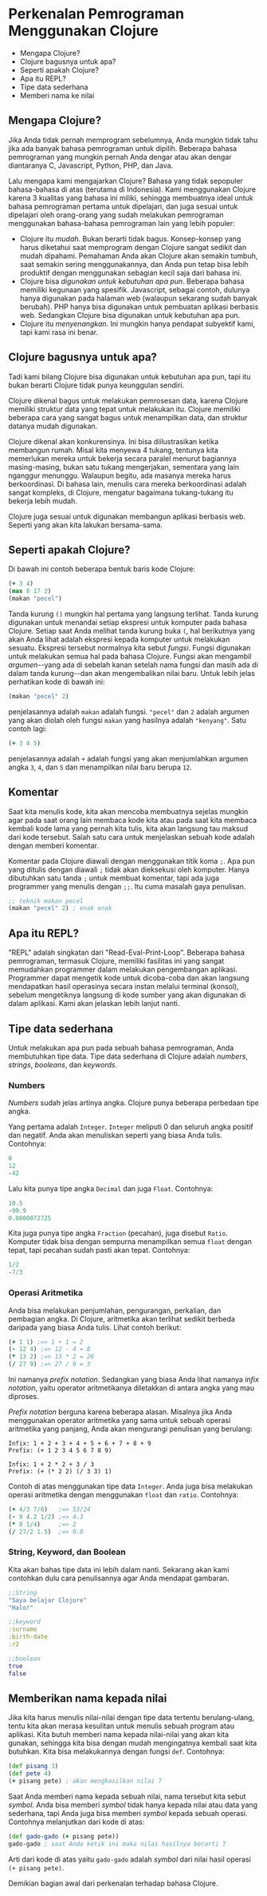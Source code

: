 Perkenalan Pemrograman Menggunakan Clojure
==========================================

* Mengapa Clojure?
* Clojure bagusnya untuk apa?
* Seperti apakah Clojure?
* Apa itu REPL?
* Tipe data sederhana
* Memberi nama ke nilai

## Mengapa Clojure?

Jika Anda tidak pernah memprogram sebelumnya, Anda mungkin tidak tahu jika ada banyak bahasa pemrograman untuk dipilih. Beberapa bahasa pemrograman yang mungkin pernah Anda dengar atau akan dengar diantaranya C, Javascript, Python, PHP, dan Java.

Lalu mengapa kami mengajarkan Clojure? Bahasa yang tidak sepopuler bahasa-bahasa di atas (terutama di Indonesia). Kami menggunakan Clojure karena 3 kualitas yang bahasa ini miliki, sehingga membuatnya ideal untuk bahasa pemrograman pertama untuk dipelajari, dan juga sesuai untuk dipelajari oleh orang-orang yang sudah melakukan pemrograman menggunakan bahasa-bahasa pemrograman lain yang lebih populer:

* Clojure itu _mudah_. Bukan berarti tidak bagus. Konsep-konsep yang harus diketahui saat memprogram dengan Clojure sangat sedikit dan mudah dipahami. Pemahaman Anda akan Clojure akan semakin tumbuh, saat semakin sering menggunakannya, dan Anda pun tetap bisa lebih produktif dengan menggunakan sebagian kecil saja dari bahasa ini.
* Clojure bisa _digunakan untuk kebutuhan apa pun_. Beberapa bahasa memiliki kegunaan yang spesifik. Javascript, sebagai contoh, dulunya hanya digunakan pada halaman web (walaupun sekarang sudah banyak berubah). PHP hanya bisa digunakan untuk pembuatan aplikasi berbasis web. Sedangkan Clojure bisa digunakan untuk kebutuhan apa pun.
* Clojure itu _menyenangkan_. Ini mungkin hanya pendapat subyektif kami, tapi kami rasa ini benar.

## Clojure bagusnya untuk apa?

Tadi kami bilang Clojure bisa digunakan untuk kebutuhan apa pun, tapi itu bukan berarti Clojure tidak punya keunggulan sendiri.

Clojure dikenal bagus untuk melakukan pemrosesan data, karena Clojure memiliki struktur data yang tepat untuk melakukan itu. Clojure memiliki beberapa cara yang sangat bagus untuk menampilkan data, dan struktur datanya mudah digunakan.

Clojure dikenal akan konkurensinya. Ini bisa diilustrasikan ketika membangun rumah. Misal kita menyewa 4 tukang, tentunya kita memerlukan mereka untuk bekerja secara paralel  menurut bagiannya masing-masing, bukan satu tukang mengerjakan, sementara yang lain nganggur menunggu. Walaupun begitu, ada masanya mereka harus berkoordinasi. Di bahasa lain, menulis cara mereka berkoordinasi adalah sangat kompleks, di Clojure, mengatur bagaimana tukang-tukang itu bekerja lebih mudah.

Clojure juga sesuai untuk digunakan membangun aplikasi berbasis web. Seperti yang akan kita lakukan bersama-sama.

## Seperti apakah Clojure?

Di bawah ini contoh beberapa bentuk baris kode Clojure:

```clojure
(+ 3 4)
(max 8 17 2)
(makan "pecel")
```

Tanda kurung `()` mungkin hal pertama yang langsung terlihat. Tanda kurung digunakan untuk menandai setiap ekspresi untuk komputer pada bahasa Clojure. Setiap saat Anda melihat tanda kurung buka `(`, hal berikutnya yang akan Anda lihat adalah ekspresi kepada komputer untuk melakukan sesuatu. Ekspresi tersebut normalnya kita sebut _fungsi_. Fungsi digunakan untuk melakukan semua hal pada bahasa Clojure. Fungsi akan mengambil _argumen_--yang ada di sebelah kanan setelah nama fungsi dan masih ada di dalam tanda kurung--dan akan mengembalikan nilai baru. Untuk lebih jelas perhatikan kode di bawah ini:

```clojure
(makan "pecel" 2)
```

penjelasannya adalah `makan` adalah fungsi. `"pecel"` dan `2` adalah argumen yang akan diolah oleh fungsi `makan` yang hasilnya adalah `"kenyang"`. Satu contoh lagi:

```clojure
(+ 3 4 5)
```

penjelasannya adalah `+` adalah fungsi yang akan menjumlahkan argumen angka `3`, `4`, dan `5` dan menampilkan nilai baru berupa `12`.

## Komentar

Saat kita menulis kode, kita akan mencoba membuatnya sejelas mungkin agar pada saat orang lain membaca kode kita atau pada saat kita membaca kembali kode lama yang pernah kita tulis, kita akan langsung tau maksud dari kode tersebut. Salah satu cara untuk menjelaskan sebuah kode adalah dengan memberi komentar.

Komentar pada Clojure diawali dengan menggunakan titik koma `;`. Apa pun yang ditulis dengan diawali `;` tidak akan dieksekusi oleh komputer. Hanya dibutuhkan satu tanda `;` untuk membuat komentar, tapi ada juga programmer yang menulis dengan `;;`. Itu cuma masalah gaya penulisan.

```clojure
;; teknik makan pecel
(makan "pecel" 2) ; enak enak
```

## Apa itu REPL?

"REPL" adalah singkatan dari "Read-Eval-Print-Loop". Beberapa bahasa pemrograman, termasuk Clojure, memiliki fasilitas ini yang sangat memudahkan programmer dalam melakukan pengembangan aplikasi. Programmer dapat mengetik kode untuk dicoba-coba dan akan langsung mendapatkan hasil operasinya secara instan melalui terminal (konsol), sebelum mengetiknya langsung di kode sumber yang akan digunakan di dalam aplikasi. Kami akan jelaskan lebih lanjut nanti.

## Tipe data sederhana

Untuk melakukan apa pun pada sebuah bahasa pemrograman, Anda membutuhkan tipe data. Tipe data sederhana di Clojure adalah _numbers_, _strings_, _booleans_, dan _keywords_.

### Numbers

_Numbers_ sudah jelas artinya angka. Clojure punya beberapa perbedaan tipe angka.

Yang pertama adalah `Integer`. `Integer` meliputi 0 dan seluruh angka positif dan negatif. Anda akan menuliskan seperti yang biasa Anda tulis. Contohnya:

```clojure
0
12
-42
```

Lalu kita punya tipe angka `Decimal` dan juga `Float`. Contohnya:

```clojure
10.5
-99.9
0.0000072725
```

Kita juga punya tipe angka `Fraction` (pecahan), juga disebut `Ratio`. Komputer tidak bisa dengan sempurna menampilkan semua `float` dengan tepat, tapi pecahan sudah pasti akan tepat. Contohnya:

```clojure
1/2
-7/3
```

### Operasi Aritmetika

Anda bisa melakukan penjumlahan, pengurangan, perkalian, dan pembagian angka. Di Clojure, aritmetika akan terlihat sedikit berbeda daripada yang biasa Anda tulis. Lihat contoh berikut:

```clojure
(+ 1 1) ;=> 1 + 1 = 2
(- 12 4) ;=> 12 - 4 = 8
(* 13 2) ;=> 13 * 2 = 26
(/ 27 9) ;=> 27 / 9 = 3
```

Ini namanya _prefix notation_. Sedangkan yang biasa Anda lihat namanya _infix notation_, yaitu operator aritmetikanya diletakkan di antara angka yang mau diproses.

_Prefix notation_ berguna karena beberapa alasan. Misalnya jika Anda menggunakan operator aritmetika yang sama untuk sebuah operasi aritmetika yang panjang, Anda akan mengurangi penulisan yang berulang:

```
Infix: 1 + 2 + 3 + 4 + 5 + 6 + 7 + 8 + 9
Prefix: (+ 1 2 3 4 5 6 7 8 9)
```

```
Infix: 1 + 2 * 2 + 3 / 3
Prefix: (+ (* 2 2) (/ 3 3) 1)
```

Contoh di atas menggunakan tipe data `Integer`. Anda juga bisa melakukan operasi aritmetika dengan menggunakan `float` dan `ratio`. Contohnya:

```clojure
(+ 4/3 7/8)   ;=> 53/24
(- 9 4.2 1/2) ;=> 4.3
(* 8 1/4)     ;=> 2
(/ 27/2 1.5)  ;=> 9.0
```

### String, Keyword, dan Boolean

Kita akan bahas tipe data ini lebih dalam nanti. Sekarang akan kami contohkan dulu cara penulisannya agar Anda mendapat gambaran.

```clojure
;;String
"Saya belajar Clojure"
"Halo!"

;;keyword
:surname
:birth-date
:r2

;;boolean
true
false
```

## Memberikan nama kepada nilai

Jika kita harus menulis nilai-nilai dengan tipe data tertentu berulang-ulang, tentu kita akan merasa kesulitan untuk menulis sebuah program atau aplikasi. Kita butuh memberi nama kepada nilai-nilai yang akan kita gunakan, sehingga kita bisa dengan mudah mengingatnya kembali saat kita butuhkan. Kita bisa melakukannya dengan fungsi `def`. Contohnya:

```clojure
(def pisang 3)
(def pete 4)
(+ pisang pete) ; akan menghasilkan nilai 7
```

Saat Anda memberi nama kepada sebuah nilai, nama tersebut kita sebut _symbol_. Anda bisa memberi _symbol_ tidak hanya kepada nilai atau data yang sederhana, tapi Anda juga bisa memberi _symbol_ kepada sebuah operasi. Contohnya melanjutkan dari kode di atas:

```clojure
(def gado-gado (+ pisang pete))
gado-gado ; saat Anda ketik ini maka nilai hasilnya berarti 7
```

Arti dari kode di atas yaitu `gado-gado` adalah _symbol_ dari nilai hasil operasi `(+ pisang pete)`.

Demikian bagian awal dari perkenalan terhadap bahasa Clojure.

